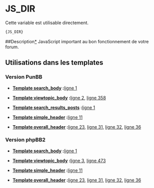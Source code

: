 # JS_DIR


Cette variable est utilisable directement.

```html
{JS_DIR}
```

##Description[*](https://fa-tvars.appspot.com/var/JS_DIR)
JavaScript important au bon fonctionnement de votre forum.

## Utilisations dans les templates

### Version PunBB

* __[Template search_body](../tpl/var/punbb/search_body.md#readme) :__[ligne 1](../tpl/src/punbb/search_body.tpl#L1)

* __[Template viewtopic_body](../tpl/var/punbb/viewtopic_body.md#readme) :__[ligne 2](../tpl/src/punbb/viewtopic_body.tpl#L2), [ligne 358](../tpl/src/punbb/viewtopic_body.tpl#L358)

* __[Template search_results_posts](../tpl/var/punbb/search_results_posts.md#readme) :__[ligne 1](../tpl/src/punbb/search_results_posts.tpl#L1)

* __[Template simple_header](../tpl/var/punbb/simple_header.md#readme) :__[ligne 11](../tpl/src/punbb/simple_header.tpl#L11)

* __[Template overall_header](../tpl/var/punbb/overall_header.md#readme) :__[ligne 23](../tpl/src/punbb/overall_header.tpl#L23), [ligne 31](../tpl/src/punbb/overall_header.tpl#L31), [ligne 32](../tpl/src/punbb/overall_header.tpl#L32), [ligne 36](../tpl/src/punbb/overall_header.tpl#L36)

### Version phpBB2

* __[Template search_body](../tpl/var/subsilver/search_body.md#readme) :__[ligne 1](../tpl/src/subsilver/search_body.tpl#L1)

* __[Template viewtopic_body](../tpl/var/subsilver/viewtopic_body.md#readme) :__[ligne 3](../tpl/src/subsilver/viewtopic_body.tpl#L3), [ligne 473](../tpl/src/subsilver/viewtopic_body.tpl#L473)

* __[Template simple_header](../tpl/var/subsilver/simple_header.md#readme) :__[ligne 11](../tpl/src/subsilver/simple_header.tpl#L11)

* __[Template overall_header](../tpl/var/subsilver/overall_header.md#readme) :__[ligne 23](../tpl/src/subsilver/overall_header.tpl#L23), [ligne 31](../tpl/src/subsilver/overall_header.tpl#L31), [ligne 32](../tpl/src/subsilver/overall_header.tpl#L32), [ligne 36](../tpl/src/subsilver/overall_header.tpl#L36)